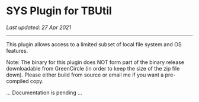 # SYS Plugin for TBUtil

*Last updated: 27 Apr 2021*

---

This plugin allows access to a limited subset of local file system and OS features.

Note: The binary for this plugin does NOT form part of the binary release downloadable from GreenCircle (in order to keep the size of the zip file down). Please either build from source or email me if you want a pre-compiled copy.


... Documentation is pending ...